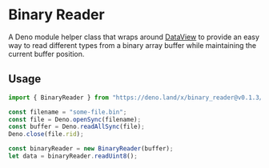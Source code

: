 # Binary Reader

A Deno module helper class that wraps around [DataView](https://developer.mozilla.org/en-US/docs/Web/JavaScript/Reference/Global_Objects/DataView) to provide an easy way to read different types from a binary array buffer while maintaining the current buffer position.

## Usage

```typescript
import { BinaryReader } from "https://deno.land/x/binary_reader@v0.1.3/mod.ts";

const filename = "some-file.bin";
const file = Deno.openSync(filename);
const buffer = Deno.readAllSync(file);
Deno.close(file.rid);

const binaryReader = new BinaryReader(buffer);
let data = binaryReader.readUint8();
```
